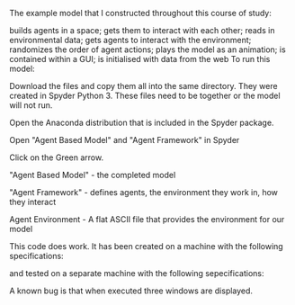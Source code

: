 The example model that I constructed throughout this course of study:

builds agents in a space;
gets them to interact with each other;
reads in environmental data;
gets agents to interact with the environment;
randomizes the order of agent actions;
plays the model as an animation;
is contained within a GUI;
is initialised with data from the web
To run this model:

Download the files and copy them all into the same directory. They were created in Spyder Python 3. These files need to be together or the model will not run.

Open the Anaconda distribution that is included in the Spyder package.

Open "Agent Based Model" and "Agent Framework" in Spyder

Click on the Green arrow.

"Agent Based Model" - the completed model

"Agent Framework" - defines agents, the environment they work in, how they interact

Agent Environment - A flat ASCII file that provides the environment for our model

This code does work.  It has been created on a machine with the following specifications:


and tested on a separate machine with the following sepecifications:  





A known bug is that when executed three windows are displayed.










